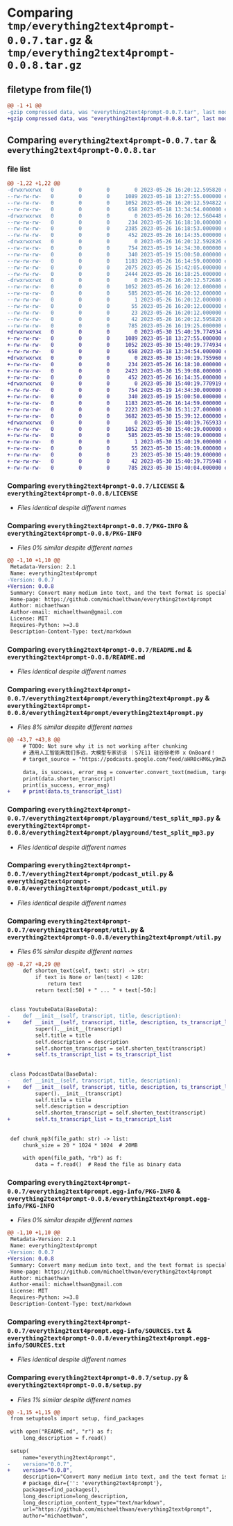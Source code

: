 # Comparing `tmp/everything2text4prompt-0.0.7.tar.gz` & `tmp/everything2text4prompt-0.0.8.tar.gz`

## filetype from file(1)

```diff
@@ -1 +1 @@
-gzip compressed data, was "everything2text4prompt-0.0.7.tar", last modified: Fri May 26 16:20:12 2023, max compression
+gzip compressed data, was "everything2text4prompt-0.0.8.tar", last modified: Tue May 30 15:40:19 2023, max compression
```

## Comparing `everything2text4prompt-0.0.7.tar` & `everything2text4prompt-0.0.8.tar`

### file list

```diff
@@ -1,22 +1,22 @@
-drwxrwxrwx   0        0        0        0 2023-05-26 16:20:12.595820 everything2text4prompt-0.0.7/
--rw-rw-rw-   0        0        0     1089 2023-05-18 13:27:55.000000 everything2text4prompt-0.0.7/LICENSE
--rw-rw-rw-   0        0        0     1052 2023-05-26 16:20:12.594822 everything2text4prompt-0.0.7/PKG-INFO
--rw-rw-rw-   0        0        0      658 2023-05-18 13:34:54.000000 everything2text4prompt-0.0.7/README.md
-drwxrwxrwx   0        0        0        0 2023-05-26 16:20:12.560448 everything2text4prompt-0.0.7/everything2text4prompt/
--rw-rw-rw-   0        0        0      234 2023-05-26 16:18:10.000000 everything2text4prompt-0.0.7/everything2text4prompt/__init__.py
--rw-rw-rw-   0        0        0     2385 2023-05-26 16:18:53.000000 everything2text4prompt-0.0.7/everything2text4prompt/everything2text4prompt.py
--rw-rw-rw-   0        0        0      452 2023-05-26 16:14:35.000000 everything2text4prompt-0.0.7/everything2text4prompt/pdf_util.py
-drwxrwxrwx   0        0        0        0 2023-05-26 16:20:12.592826 everything2text4prompt-0.0.7/everything2text4prompt/playground/
--rw-rw-rw-   0        0        0      754 2023-05-19 14:34:30.000000 everything2text4prompt-0.0.7/everything2text4prompt/playground/test_split_mp3.py
--rw-rw-rw-   0        0        0      340 2023-05-19 15:00:50.000000 everything2text4prompt-0.0.7/everything2text4prompt/playground/test_whisper.py
--rw-rw-rw-   0        0        0     1183 2023-05-26 16:14:59.000000 everything2text4prompt-0.0.7/everything2text4prompt/podcast_util.py
--rw-rw-rw-   0        0        0     2075 2023-05-26 15:42:05.000000 everything2text4prompt-0.0.7/everything2text4prompt/util.py
--rw-rw-rw-   0        0        0     2444 2023-05-26 16:18:25.000000 everything2text4prompt-0.0.7/everything2text4prompt/youtube_util.py
-drwxrwxrwx   0        0        0        0 2023-05-26 16:20:12.572686 everything2text4prompt-0.0.7/everything2text4prompt.egg-info/
--rw-rw-rw-   0        0        0     1052 2023-05-26 16:20:12.000000 everything2text4prompt-0.0.7/everything2text4prompt.egg-info/PKG-INFO
--rw-rw-rw-   0        0        0      585 2023-05-26 16:20:12.000000 everything2text4prompt-0.0.7/everything2text4prompt.egg-info/SOURCES.txt
--rw-rw-rw-   0        0        0        1 2023-05-26 16:20:12.000000 everything2text4prompt-0.0.7/everything2text4prompt.egg-info/dependency_links.txt
--rw-rw-rw-   0        0        0       55 2023-05-26 16:20:12.000000 everything2text4prompt-0.0.7/everything2text4prompt.egg-info/requires.txt
--rw-rw-rw-   0        0        0       23 2023-05-26 16:20:12.000000 everything2text4prompt-0.0.7/everything2text4prompt.egg-info/top_level.txt
--rw-rw-rw-   0        0        0       42 2023-05-26 16:20:12.595820 everything2text4prompt-0.0.7/setup.cfg
--rw-rw-rw-   0        0        0      785 2023-05-26 16:19:25.000000 everything2text4prompt-0.0.7/setup.py
+drwxrwxrwx   0        0        0        0 2023-05-30 15:40:19.774934 everything2text4prompt-0.0.8/
+-rw-rw-rw-   0        0        0     1089 2023-05-18 13:27:55.000000 everything2text4prompt-0.0.8/LICENSE
+-rw-rw-rw-   0        0        0     1052 2023-05-30 15:40:19.774934 everything2text4prompt-0.0.8/PKG-INFO
+-rw-rw-rw-   0        0        0      658 2023-05-18 13:34:54.000000 everything2text4prompt-0.0.8/README.md
+drwxrwxrwx   0        0        0        0 2023-05-30 15:40:19.755960 everything2text4prompt-0.0.8/everything2text4prompt/
+-rw-rw-rw-   0        0        0      234 2023-05-26 16:18:10.000000 everything2text4prompt-0.0.8/everything2text4prompt/__init__.py
+-rw-rw-rw-   0        0        0     2423 2023-05-30 15:39:08.000000 everything2text4prompt-0.0.8/everything2text4prompt/everything2text4prompt.py
+-rw-rw-rw-   0        0        0      452 2023-05-26 16:14:35.000000 everything2text4prompt-0.0.8/everything2text4prompt/pdf_util.py
+drwxrwxrwx   0        0        0        0 2023-05-30 15:40:19.770919 everything2text4prompt-0.0.8/everything2text4prompt/playground/
+-rw-rw-rw-   0        0        0      754 2023-05-19 14:34:30.000000 everything2text4prompt-0.0.8/everything2text4prompt/playground/test_split_mp3.py
+-rw-rw-rw-   0        0        0      340 2023-05-19 15:00:50.000000 everything2text4prompt-0.0.8/everything2text4prompt/playground/test_whisper.py
+-rw-rw-rw-   0        0        0     1183 2023-05-26 16:14:59.000000 everything2text4prompt-0.0.8/everything2text4prompt/podcast_util.py
+-rw-rw-rw-   0        0        0     2223 2023-05-30 15:31:27.000000 everything2text4prompt-0.0.8/everything2text4prompt/util.py
+-rw-rw-rw-   0        0        0     3682 2023-05-30 15:39:12.000000 everything2text4prompt-0.0.8/everything2text4prompt/youtube_util.py
+drwxrwxrwx   0        0        0        0 2023-05-30 15:40:19.765933 everything2text4prompt-0.0.8/everything2text4prompt.egg-info/
+-rw-rw-rw-   0        0        0     1052 2023-05-30 15:40:19.000000 everything2text4prompt-0.0.8/everything2text4prompt.egg-info/PKG-INFO
+-rw-rw-rw-   0        0        0      585 2023-05-30 15:40:19.000000 everything2text4prompt-0.0.8/everything2text4prompt.egg-info/SOURCES.txt
+-rw-rw-rw-   0        0        0        1 2023-05-30 15:40:19.000000 everything2text4prompt-0.0.8/everything2text4prompt.egg-info/dependency_links.txt
+-rw-rw-rw-   0        0        0       55 2023-05-30 15:40:19.000000 everything2text4prompt-0.0.8/everything2text4prompt.egg-info/requires.txt
+-rw-rw-rw-   0        0        0       23 2023-05-30 15:40:19.000000 everything2text4prompt-0.0.8/everything2text4prompt.egg-info/top_level.txt
+-rw-rw-rw-   0        0        0       42 2023-05-30 15:40:19.775948 everything2text4prompt-0.0.8/setup.cfg
+-rw-rw-rw-   0        0        0      785 2023-05-30 15:40:04.000000 everything2text4prompt-0.0.8/setup.py
```

### Comparing `everything2text4prompt-0.0.7/LICENSE` & `everything2text4prompt-0.0.8/LICENSE`

 * *Files identical despite different names*

### Comparing `everything2text4prompt-0.0.7/PKG-INFO` & `everything2text4prompt-0.0.8/PKG-INFO`

 * *Files 0% similar despite different names*

```diff
@@ -1,10 +1,10 @@
 Metadata-Version: 2.1
 Name: everything2text4prompt
-Version: 0.0.7
+Version: 0.0.8
 Summary: Convert many medium into text, and the text format is specialized for prompt input
 Home-page: https://github.com/michaelthwan/everything2text4prompt
 Author: michaethwan
 Author-email: michaelthwan@gmail.com
 License: MIT
 Requires-Python: >=3.8
 Description-Content-Type: text/markdown
```

### Comparing `everything2text4prompt-0.0.7/README.md` & `everything2text4prompt-0.0.8/README.md`

 * *Files identical despite different names*

### Comparing `everything2text4prompt-0.0.7/everything2text4prompt/everything2text4prompt.py` & `everything2text4prompt-0.0.8/everything2text4prompt/everything2text4prompt.py`

 * *Files 8% similar despite different names*

```diff
@@ -43,7 +43,8 @@
     # TODO: Not sure why it is not working after chunking
     # 通用人工智能离我们多远，大模型专家访谈 ｜S7E11 硅谷徐老师 x OnBoard！
     # target_source = "https://podcasts.google.com/feed/aHR0cHM6Ly9mZWVkcy5maXJlc2lkZS5mbS9ndWlndXphb3poaWRhby9yc3M/episode/YzIxOWI4ZjktNTZiZi00NGQ3LTg3NjctYWZiNTQzOWZjMTNk?sa=X&ved=0CAUQkfYCahcKEwjwp9icjv_-AhUAAAAAHQAAAAAQLA&hl=zh-TW"
 
     data, is_success, error_msg = converter.convert_text(medium, target_source)
     print(data.shorten_transcript)
     print(is_success, error_msg)
+    # print(data.ts_transcript_list)
```

### Comparing `everything2text4prompt-0.0.7/everything2text4prompt/playground/test_split_mp3.py` & `everything2text4prompt-0.0.8/everything2text4prompt/playground/test_split_mp3.py`

 * *Files identical despite different names*

### Comparing `everything2text4prompt-0.0.7/everything2text4prompt/podcast_util.py` & `everything2text4prompt-0.0.8/everything2text4prompt/podcast_util.py`

 * *Files identical despite different names*

### Comparing `everything2text4prompt-0.0.7/everything2text4prompt/util.py` & `everything2text4prompt-0.0.8/everything2text4prompt/util.py`

 * *Files 6% similar despite different names*

```diff
@@ -8,27 +8,29 @@
     def shorten_text(self, text: str) -> str:
         if text is None or len(text) < 120:
             return text
         return text[:50] + " ... " + text[-50:]
 
 
 class YoutubeData(BaseData):
-    def __init__(self, transcript, title, description):
+    def __init__(self, transcript, title, description, ts_transcript_list):
         super().__init__(transcript)
         self.title = title
         self.description = description
         self.shorten_transcript = self.shorten_text(transcript)
+        self.ts_transcript_list = ts_transcript_list
 
 
 class PodcastData(BaseData):
-    def __init__(self, transcript, title, description):
+    def __init__(self, transcript, title, description, ts_transcript_list):
         super().__init__(transcript)
         self.title = title
         self.description = description
         self.shorten_transcript = self.shorten_text(transcript)
+        self.ts_transcript_list = ts_transcript_list
 
 
 def chunk_mp3(file_path: str) -> list:
     chunk_size = 20 * 1024 * 1024  # 20MB
 
     with open(file_path, "rb") as f:
         data = f.read()  # Read the file as binary data
```

### Comparing `everything2text4prompt-0.0.7/everything2text4prompt.egg-info/PKG-INFO` & `everything2text4prompt-0.0.8/everything2text4prompt.egg-info/PKG-INFO`

 * *Files 0% similar despite different names*

```diff
@@ -1,10 +1,10 @@
 Metadata-Version: 2.1
 Name: everything2text4prompt
-Version: 0.0.7
+Version: 0.0.8
 Summary: Convert many medium into text, and the text format is specialized for prompt input
 Home-page: https://github.com/michaelthwan/everything2text4prompt
 Author: michaethwan
 Author-email: michaelthwan@gmail.com
 License: MIT
 Requires-Python: >=3.8
 Description-Content-Type: text/markdown
```

### Comparing `everything2text4prompt-0.0.7/everything2text4prompt.egg-info/SOURCES.txt` & `everything2text4prompt-0.0.8/everything2text4prompt.egg-info/SOURCES.txt`

 * *Files identical despite different names*

### Comparing `everything2text4prompt-0.0.7/setup.py` & `everything2text4prompt-0.0.8/setup.py`

 * *Files 1% similar despite different names*

```diff
@@ -1,15 +1,15 @@
 from setuptools import setup, find_packages
 
 with open("README.md", "r") as f:
     long_description = f.read()
 
 setup(
     name="everything2text4prompt",
-    version="0.0.7",
+    version="0.0.8",
     description="Convert many medium into text, and the text format is specialized for prompt input",
     # package_dir={'': 'everything2text4prompt'},
     packages=find_packages(),
     long_description=long_description,
     long_description_content_type="text/markdown",
     url="https://github.com/michaelthwan/everything2text4prompt",
     author="michaethwan",
```

